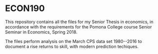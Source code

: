 # ECON190
This repository contains all the files for my Senior Thesis in economics, in accordance with the requirements for the Pomona College course Senior Seminar in Economics, Spring 2018.

The files perform analysis on the March CPS data set 1980--2016 to document a rise returns to skill, with modern prediction techiques.

